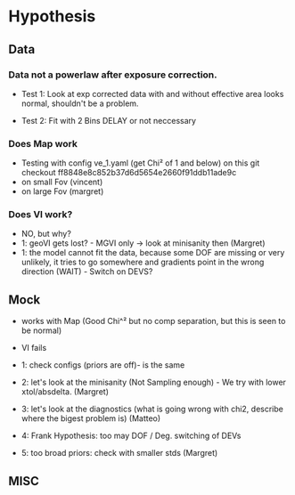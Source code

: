 # Hypothesis

## Data
### Data not a powerlaw after exposure correction.
- Test 1: Look at exp corrected data with and without effective area
  looks normal, shouldn't be a problem.
  
- Test 2: Fit with 2 Bins
  DELAY or not neccessary
  
### Does Map work
- Testing with config ve_1.yaml (get Chi² of 1 and below)
 on this git checkout ff8848e8c852b37d6d5654e2660f91ddb11ade9c
 - on small Fov (vincent)
 - on large Fov (margret)

### Does VI work?
- NO, but why?
- 1: geoVI gets lost? - MGVI only -> look at minisanity then (Margret)
- 1: the model cannot fit the data, because some DOF are missing or very unlikely, it tries to go somewhere and gradients point in the wrong direction (WAIT) - Switch on DEVS?


## Mock
- works with Map (Good Chi^² but no comp separation, but this is seen to be normal)

- VI fails
- 1: check configs (priors are off)- is the same

- 2: let's look at the minisanity (Not Sampling enough) - We try with lower xtol/absdelta. (Margret)

- 3: let's look at the diagnostics (what is going wrong with chi2, describe where the bigest problem is) (Matteo)
- 4: Frank Hypothesis: too may DOF / Deg. switching of DEVs 
- 5: too broad priors: check with smaller stds (Margret)

## MISC
